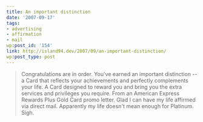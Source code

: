 ```yaml
---
title: An important distinction
date: '2007-09-17'
tags:
- advertising
- affirmation
- mail
wp:post_id: '154'
link: http://island94.dev/2007/09/an-important-distinction/
wp:post_type: post
---
```


> Congratulations are in order. You've earned an important distinction -- a Card that reflects your achievements and perfectly complements your life. A Card designed to reward you and bring you the extra services and privileges you require.
From an American Express Rewards Plus Gold Card promo letter. Glad I can have my life affirmed via direct mail. Apparently my life doesn't mean enough for Platinum. Sigh.